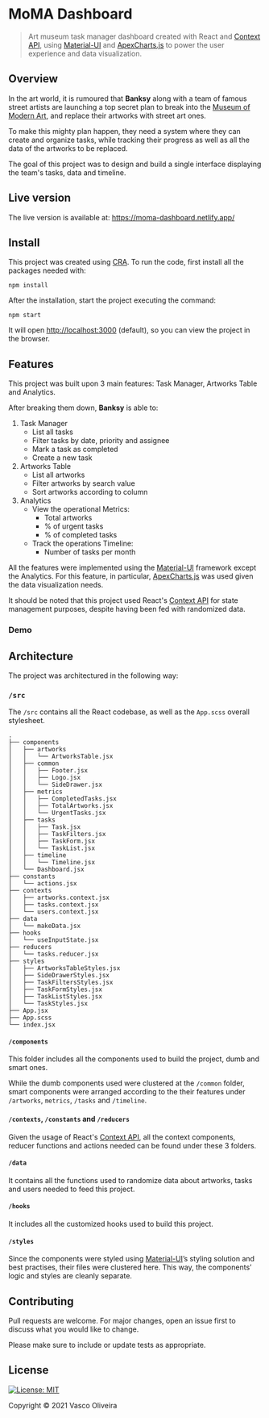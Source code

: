 # MoMA Dashboard

> Art museum task manager dashboard created with React and [Context API](https://reactjs.org/docs/context.html#api), using [Material-UI](https://material-ui.com/) and [ApexCharts.js](https://material-ui.com/) to power the user experience and data visualization.

## Overview

In the art world, it is rumoured that **Banksy** along with a team of famous street artists
are launching a top secret plan to break into the [Museum of Modern Art](https://www.moma.org/), and replace
their artworks with street art ones.

To make this mighty plan happen, they need a system where they can create and organize tasks,
while tracking their progress as well as all the data of the artworks to be replaced.

The goal of this project was to design and build a single interface displaying the team's
tasks, data and timeline.

## Live version

The live version is available at: <https://moma-dashboard.netlify.app/>

## Install

This project was created using [CRA](https://github.com/facebook/create-react-app).
To run the code, first install all the packages needed with:

`npm install`

After the installation, start the project executing the command:

`npm start`

It will open [http://localhost:3000](http://localhost:3000) (default),
so you can view the project in the browser.

## Features

This project was built upon 3 main features: Task Manager, Artworks Table and Analytics.

After breaking them down, **Banksy** is able to:

1. Task Manager
    * List all tasks
    * Filter tasks by date, priority and assignee
    * Mark a task as completed
    * Create a new task
2. Artworks Table
    * List all artworks
    * Filter artworks by search value
    * Sort artworks according to column
3. Analytics
    * View the operational Metrics:
        * Total artworks
        * % of urgent tasks
        * % of completed tasks 
    * Track the operations Timeline:
        * Number of tasks per month

All the features were implemented using the [Material-UI](https://material-ui.com/) framework except the Analytics.
For this feature, in particular, [ApexCharts.js](https://material-ui.com/) was used given the data visualization needs.

It should be noted that this project used React's [Context API](https://reactjs.org/docs/context.html#api) for state management purposes,
despite having been fed with randomized data.

### Demo

<!-- ![Demo](./demo.gif) -->

## Architecture

The project was architectured in the following way:

### `/src`

The `/src` contains all the React codebase, as well as the `App.scss` overall stylesheet.

```
.
├── components
│   ├── artworks
│   │   └── ArtworksTable.jsx
│   ├── common
│   │   ├── Footer.jsx
│   │   ├── Logo.jsx
│   │   └── SideDrawer.jsx
│   ├── metrics
│   │   ├── CompletedTasks.jsx
│   │   ├── TotalArtworks.jsx
│   │   └── UrgentTasks.jsx
│   ├── tasks
│   │   ├── Task.jsx
│   │   ├── TaskFilters.jsx
│   │   ├── TaskForm.jsx
│   │   └── TaskList.jsx
│   ├── timeline
│   │   └── Timeline.jsx
│   └── Dashboard.jsx
├── constants
│   └── actions.jsx
├── contexts
│   ├── artworks.context.jsx
│   ├── tasks.context.jsx
│   └── users.context.jsx
├── data
│   └── makeData.jsx
├── hooks
│   └── useInputState.jsx
├── reducers
│   └── tasks.reducer.jsx
├── styles
│   ├── ArtworksTableStyles.jsx
│   ├── SideDrawerStyles.jsx
│   ├── TaskFiltersStyles.jsx
│   ├── TaskFormStyles.jsx
│   ├── TaskListStyles.jsx
│   └── TaskStyles.jsx
├── App.jsx
├── App.scss
└── index.jsx

```

#### `/components`

This folder includes all the components used to build the project, dumb and smart ones.

While the dumb components used were clustered at the `/common` folder, smart components were
arranged according to the their features under `/artworks`, `metrics`, `/tasks` and `/timeline`.

#### `/contexts`, `/constants` and `/reducers`

Given the usage of React's [Context API](https://reactjs.org/docs/context.html#api), all the context components, reducer functions
and actions needed can be found under these 3 folders.

#### `/data`

It contains all the functions used to randomize data about artworks, tasks and users
needed to feed this project.

#### `/hooks`

It includes all the customized hooks used to build this project.

#### `/styles`

Since the components were styled using [Material-UI](https://material-ui.com/)’s styling solution and best practises,
their files were clustered here. This way, the components’ logic and
styles are cleanly separate.

## Contributing

Pull requests are welcome. For major changes, open an issue first to discuss what you would like to change.

Please make sure to include or update tests as appropriate.

## License

[![License: MIT](https://img.shields.io/badge/License-MIT-yellow.svg)](https://opensource.org/licenses/MIT)

Copyright © 2021 Vasco Oliveira